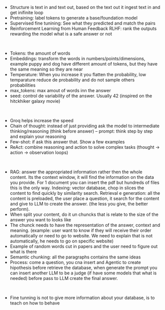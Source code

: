 - Structure is text in and text out, based on the text out it ingest text in and get inifinite loop
- Pretraining: label tokens to generate a base/foundation model
- Supervised fine tunining: See what they predicted and match the pairs
- Reinforcement Learning from Human Feedback RLHF: rank the outputs rewarding the model what is a safe answer or not
<br>
  
- Tokens: the amount of words
- Embeddings: transform the words in numbers/points/dimensions, example puppy and dog have different amount of tokens, but they have the same meaning so they are near
- Temperature: When you increase it you flatten the probability, low temparature reduce de probability and do not sample others probabilities
- max_tokens: max amout of words inn the answer
- seed: control de variability of the answer. Usually 42 (inspired on the hitckhiker galaxy movie)
<br>

- Groq helps increase the speed
- Chain of thought: instead of just providing ask the model to intermediate thinking/reasoning (think before answer) – prompt: think step by step and explain your reasoning
- Few-shot: if ask this answer that. Show a few examples
- ReAct: combine reasoning and action to solve complex tasks (thought -> action -> observation loops)
<br>

- RAG: answer the appropriated information rather then the whole content. Its the context window, it will find the information on the data you provide. For 1 document you can insert the pdf but hundreds of files this is the only way. Indexing: vector database, chop in slices the content to find quickly by similarity search. Retrieval e generation: all the content is preloaded, the user place a question, it search for the content and give to LLM to create the answer. (the less you give, the better perform).
- When split your content, do it un chuncks that is relate to the size of the answer you want to looks like
- The chunck needs to have the representation of the answer, context and meaning. (example: user want to know if they will receive their order automatically or need to go to website. We need to explain that is not automatically, he needs to go on specific website)
- Example of random words cut in papers and the user need to figure out what is there
- Semantic chunking: all the paragraphs contains the same ideas
- Process: come a question, you cna insert and Agentic to create hipothesis before retrieve the database, when generate the prompt you can insert another LLM to be a judge (if have some models that what is needed) before pass to LLM create the final answer.
<br>

- Fine tunning is not to give more information about your database, is to teach on how to behave
